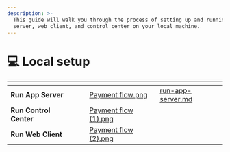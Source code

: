 ```yaml
---
description: >-
  This guide will walk you through the process of setting up and running the app
  server, web client, and control center on your local machine.
---
```


# 💻 Local setup

<table data-view="cards"><thead><tr><th></th><th></th><th></th><th data-hidden data-card-cover data-type="files"></th><th data-hidden data-card-target data-type="content-ref"></th></tr></thead><tbody><tr><td><strong>Run App Server</strong></td><td></td><td></td><td><a href="../../.gitbook/assets/Payment flow.png">Payment flow.png</a></td><td><a href="run-app-server.md">run-app-server.md</a></td></tr><tr><td><strong>Run Control Center</strong></td><td></td><td></td><td><a href="../../.gitbook/assets/Payment flow (1).png">Payment flow (1).png</a></td><td></td></tr><tr><td><strong>Run Web Client</strong></td><td></td><td></td><td><a href="../../.gitbook/assets/Payment flow (2).png">Payment flow (2).png</a></td><td></td></tr></tbody></table>
